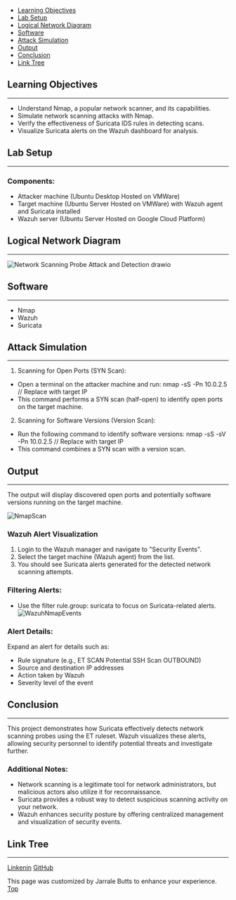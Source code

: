 - [Learning Objectives](#learning-objectivies)
- [Lab Setup](#lab-setup)
- [Logical Network Diagram](#logical-network-diagram)
- [Software](#software)
- [Attack Simulation](#attack-simulation)
- [Output](#output)
- [Conclusion](#conclusion)
- [Link Tree](#link-tree)

## Learning Objectives
***
 - Understand Nmap, a popular network scanner, and its capabilities.
 - Simulate network scanning attacks with Nmap.
 - Verify the effectiveness of Suricata IDS rules in detecting scans.
 - Visualize Suricata alerts on the Wazuh dashboard for analysis.

## Lab Setup
***
### Components:
 - Attacker machine (Ubuntu Desktop Hosted on VMWare)
 - Target machine (Ubuntu Server Hosted on VMWare) with Wazuh agent and Suricata installed
 - Wazuh server (Ubuntu Server Hosted on Google Cloud Platform)

## Logical Network Diagram
***
![Network Scanning Probe Attack and Detection drawio](https://github.com/user-attachments/assets/0b9e0f98-f644-4e20-974a-61a33993e876)

## Software
***
 - Nmap
 - Wazuh
 - Suricata
  
## Attack Simulation
***
1. Scanning for Open Ports (SYN Scan):
- Open a terminal on the attacker machine and run: nmap -sS -Pn 10.0.2.5  // Replace with target IP
- This command performs a SYN scan (half-open) to identify open ports on the target machine.
2. Scanning for Software Versions (Version Scan):
- Run the following command to identify software versions: nmap -sS -sV -Pn 10.0.2.5 // Replace with target IP
- This command combines a SYN scan with a version scan.

## Output
***
The output will display discovered open ports and potentially software versions running on the target machine.

![NmapScan](https://github.com/user-attachments/assets/ec54b462-7ad4-4eab-a294-7ab279db1360)

### Wazuh Alert Visualization
1. Login to the Wazuh manager and navigate to "Security Events".
2. Select the target machine (Wazuh agent) from the list.
3. You should see Suricata alerts generated for the detected network scanning attempts.

### Filtering Alerts:
- Use the filter rule.group: suricata to focus on Suricata-related alerts.
![WazuhNmapEvents](https://github.com/user-attachments/assets/8a68c22c-1ada-44e3-ad1b-569be84e2243)

### Alert Details:
Expand an alert for details such as:
- Rule signature (e.g., ET SCAN Potential SSH Scan OUTBOUND)
- Source and destination IP addresses
- Action taken by Wazuh
- Severity level of the event

## Conclusion
***
This project demonstrates how Suricata effectively detects network scanning probes using the ET ruleset. Wazuh visualizes these alerts, allowing security personnel to identify potential threats and investigate further.
### Additional Notes:
 - Network scanning is a legitimate tool for network administrators, but malicious actors also utilize it for reconnaissance.
 - Suricata provides a robust way to detect suspicious scanning activity on your network.
 - Wazuh enhances security posture by offering centralized management and visualization of security events.

## Link Tree
***
[Linkenin](https://www.linkedin.com/in/jarrale-butts/)
[GitHub](https://github.com/TekiBotz)

This page was customized by Jarrale Butts to enhance your experience.
[Top](#top)

